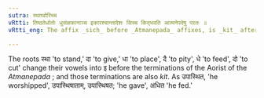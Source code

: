 ```yaml
---
sutra: स्थाघ्वोरिच्च
vRtti: तिष्ठतेर्धातोः धुसंज्ञकानाञ्च इकारश्चान्तादेशः सिच्च किद्भवति आत्मनेपदेषु परतः ॥
vRtti_eng: The affix _sich_ before _Atmanepada_ affixes, is _kit_ after _stha_'to stand' and _ghu_ (I. 1. 20) verbs, and these verbs change their आ into इ before these terminations.

---
```

The roots स्था 'to stand,' दा 'to give,' धा 'to place', दै 'to pity', धे 'to feed', दो 'to cut' change their vowels into इ before the terminations of the Aorist of the _Atmanepada_ ; and those terminations are also _kit_. As उपास्थित, 'he worshipped', उपास्थिषाताम्, उपास्थिषत; 'he gave', अधित 'he fed.'